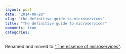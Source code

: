 ```yaml
---
layout: post
date: "2014-08-28"
slug: "the-definitive-guide-to-microservices"
title: "The definitive guide to microservices"
comments: true
categories: 
---
```

Renamed and moved to ["The essence of microservices"](https://tojans.me/blog/2014/08/28/the-essence-of-microservices/).

